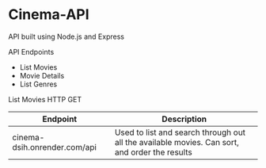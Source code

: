 # Cinema-API
API built using Node.js and Express

API Endpoints
- List Movies
- Movie Details
- List Genres


List Movies
HTTP GET

| Endpoint           | Description |
| --------- | ------- |
| cinema-dsih.onrender.com/api | Used to list and search through out all the available movies. Can sort, and order the results       |

